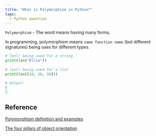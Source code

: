 ```yaml
---
title: "What is Polymorphism in Python?"
tags:
  - Python question
---
```


`Polymorphism` - The word means having many forms.

In programming, polymorphism means `same function name` (but different signatures) being uses for different types.

```python
# len() being used for a string
print(len("Ellie"))
  
# len() being used for a list
print(len([10, 20, 30]))

# Output:
5
3
```

## Reference

[Polymorphism definition and examples](https://www.geeksforgeeks.org/polymorphism-in-python/)

[The four pillars of object orientation](https://www.freecodecamp.org/news/four-pillars-of-object-oriented-programming/)

